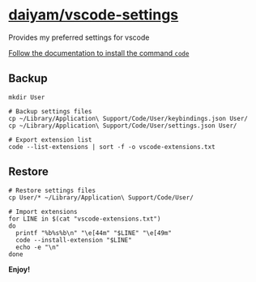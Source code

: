 [daiyam/vscode-settings](https://github.com/daiyam/vscode-settings)
===============================================================

Provides my preferred settings for vscode

[Follow the documentation to install the command `code`](https://code.visualstudio.com/docs/setup/setup-overview)

Backup
------

```
mkdir User

# Backup settings files
cp ~/Library/Application\ Support/Code/User/keybindings.json User/
cp ~/Library/Application\ Support/Code/User/settings.json User/

# Export extension list
code --list-extensions | sort -f -o vscode-extensions.txt
```

Restore
-------

```
# Restore settings files
cp User/* ~/Library/Application\ Support/Code/User/

# Import extensions
for LINE in $(cat "vscode-extensions.txt")
do
  printf "%b%s%b\n" "\e[44m" "$LINE" "\e[49m"
  code --install-extension "$LINE"
  echo -e "\n"
done
```

**Enjoy!**